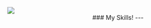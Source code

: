 
<!DOCTYPE html>
<html lang="en">
    <body>
        <img src="https://capsule-render.vercel.app/api?type=Slice&color=auto&height=300&section=header&text=Hello!&fontSize=90" />
    </body>
</html> 

<div align="center">
    ### My Skills!
    ---
 </div>

